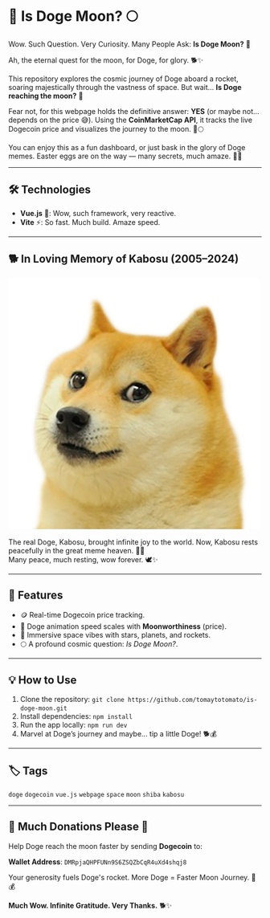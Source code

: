 # 🚀 Is Doge Moon? 🌕

Wow. Such Question. Very Curiosity. Many People Ask: **Is Doge Moon?** 🌌

Ah, the eternal quest for the moon, for Doge, for glory. 🐕✨

This repository explores the cosmic journey of Doge aboard a rocket, soaring majestically through the vastness of space. But wait... **Is Doge reaching the moon?** 🧐

Fear not, for this webpage holds the definitive answer: **YES** (or maybe not... depends on the price 😅). Using the **CoinMarketCap API**, it tracks the live Dogecoin price and visualizes the journey to the moon. 🚀🌕

You can enjoy this as a fun dashboard, or just bask in the glory of Doge memes. Easter eggs are on the way — many secrets, much amaze. 🥚✨

---

## 🛠️ Technologies
- **Vue.js** 🐾: Wow, such framework, very reactive.
- **Vite** ⚡: So fast. Much build. Amaze speed.

---


## 🐕 In Loving Memory of Kabosu (2005–2024)

![doge.png](src/assets/doge.png)

The real Doge, Kabosu, brought infinite joy to the world. Now, Kabosu rests peacefully in the great meme heaven. 🌈🐾  
Many peace, much resting, wow forever. 🕊️✨

---

## 🌟 Features
- 🪙 Real-time Dogecoin price tracking.
- 🚀 Doge animation speed scales with **Moonworthiness** (price).
- 🐾 Immersive space vibes with stars, planets, and rockets.
- 🌕 A profound cosmic question: _Is Doge Moon?_.

---

## 💡 How to Use
1. Clone the repository: `git clone https://github.com/tomaytotomato/is-doge-moon.git`
2. Install dependencies: `npm install`
3. Run the app locally: `npm run dev`
4. Marvel at Doge’s journey and maybe... tip a little Doge! 🐕💰

---

## 🏷️ Tags
`doge` `dogecoin` `vue.js` `webpage` `space` `moon` `shiba` `kabosu`

---
## 💸 Much Donations Please 🙏

Help Doge reach the moon faster by sending **Dogecoin** to:

**Wallet Address**: `DMRpjaQHPFUNn9S6ZSQZbCqR4uXd4shqj8`

Your generosity fuels Doge's rocket. More Doge = Faster Moon Journey. 🚀💰

**Much Wow. Infinite Gratitude. Very Thanks.** 🐕✨
